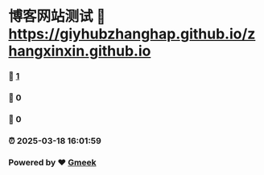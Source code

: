 # 博客网站测试 :link: https://giyhubzhanghap.github.io/zhangxinxin.github.io 
### :page_facing_up: [1](https://giyhubzhanghap.github.io/zhangxinxin.github.io/tag.html) 
### :speech_balloon: 0 
### :hibiscus: 0 
### :alarm_clock: 2025-03-18 16:01:59 
### Powered by :heart: [Gmeek](https://github.com/Meekdai/Gmeek)
